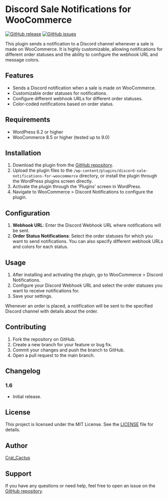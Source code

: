 # Discord Sale Notifications for WooCommerce

[![GitHub release](https://img.shields.io/github/release/Cral-Cactus/discord-sale-notifications-for-woocommerce.svg)](https://github.com/Cral-Cactus/discord-sale-notifications-for-woocommerce/releases)
[![GitHub issues](https://img.shields.io/github/issues/Cral-Cactus/discord-sale-notifications-for-woocommerce.svg)](https://github.com/Cral-Cactus/discord-sale-notifications-for-woocommerce/issues/)

This plugin sends a notification to a Discord channel whenever a sale is made on WooCommerce. It is highly customizable, allowing notifications for different order statuses and the ability to configure the webhook URL and message colors.

## Features

- Sends a Discord notification when a sale is made on WooCommerce.
- Customizable order statuses for notifications.
- Configure different webhook URLs for different order statuses.
- Color-coded notifications based on order status.

## Requirements

- WordPress 6.2 or higher
- WooCommerce 8.5 or higher (tested up to 9.0)

## Installation

1. Download the plugin from the [GitHub repository](https://github.com/Cral-Cactus/discord-sale-notifications-for-woocommerce).
2. Upload the plugin files to the `/wp-content/plugins/discord-sale-notifications-for-woocommerce` directory, or install the plugin through the WordPress plugins screen directly.
3. Activate the plugin through the 'Plugins' screen in WordPress.
4. Navigate to WooCommerce > Discord Notifications to configure the plugin.

## Configuration

1. **Webhook URL**: Enter the Discord Webhook URL where notifications will be sent.
2. **Order Status Notifications**: Select the order statuses for which you want to send notifications. You can also specify different webhook URLs and colors for each status.

## Usage

1. After installing and activating the plugin, go to WooCommerce > Discord Notifications.
2. Configure your Discord Webhook URL and select the order statuses you want to receive notifications for.
3. Save your settings.

Whenever an order is placed, a notification will be sent to the specified Discord channel with details about the order.

## Contributing

1. Fork the repository on GitHub.
2. Create a new branch for your feature or bug fix.
3. Commit your changes and push the branch to GitHub.
4. Open a pull request to the main branch.

## Changelog

### 1.6
- Initial release.

## License

This project is licensed under the MIT License. See the [LICENSE](LICENSE) file for details.

## Author

[Cral_Cactus](https://github.com/Cral-Cactus)

## Support

If you have any questions or need help, feel free to open an issue on the [GitHub repository](https://github.com/Cral-Cactus/discord-sale-notifications-for-woocommerce/issues).